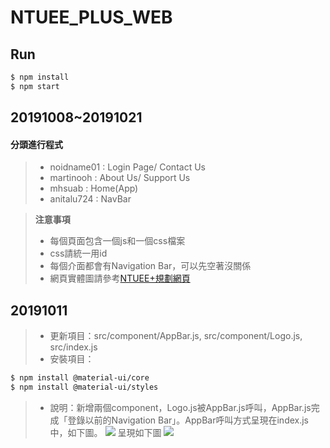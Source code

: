 # NTUEE_PLUS_WEB
## Run
```bash
$ npm install
$ npm start
```

## 20191008~20191021

#### 分頭進行程式
> * noidname01 : Login Page/ Contact Us
> * martinooh : About Us/ Support Us
> * mhsuab : Home(App)
> * anitalu724 : NavBar

>   **注意事項**
>    - 每個頁面包含一個js和一個css檔案
>    - css請統一用id
>    - 每個介面都會有Navigation Bar，可以先空著沒關係
>    - 網頁實體圖請參考[NTUEE+規劃網頁](https://hackmd.io/@eOq5K6tyQl-8mimmimYygQ/Hy7bepVDB/edit)

## 20191011
> * 更新項目：src/component/AppBar.js, src/component/Logo.js, src/index.js
> * 安裝項目：
  ```bash
  $ npm install @material-ui/core
  $ npm install @material-ui/styles
  ```
> * 說明：新增兩個component，Logo.js被AppBar.js呼叫，AppBar.js完成「登錄以前的Navigation Bar」。AppBar呼叫方式呈現在index.js中，如下圖。
> ![](https://imgur.com/hSJdqYr)
> 呈現如下圖
> ![](https://imgur.com/U3wkdZe)